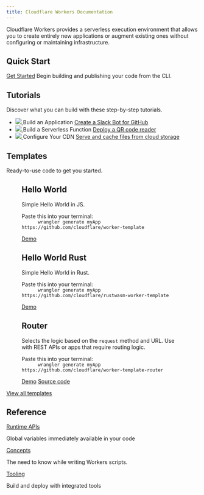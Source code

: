 ```yaml
---
title: Cloudflare Workers Documentation
---
```


<p>
  Cloudflare Workers provides a serverless execution environment that allows you to create entirely
  new applications or augment existing ones without configuring or maintaining infrastructure.
</p>

<h2>Quick Start</h2>
<p>
  <a href="/quickstart" class="quick-start">Get Started</a> Begin building and publishing your code
  from the CLI.
</p>

<h2>Tutorials</h2>
<p>Discover what you can build with these step-by-step tutorials.</p>
<ul class="tutorial-list">
  <li class="tutorial-item">
    <a href="/tutorials/build-an-application">
      <img src="/media/chat-bot.svg" />
    </a>
    Build an Application
    <a href="/tutorials/build-an-application">Create a Slack Bot for GitHub</a>
  </li>
  <li class="tutorial-item">
    <a href="/tutorials/build-a-serverless-function">
      <img src="/media/qr-generator.svg" />
    </a>
    Build a Serverless Function
    <a href="/tutorials/build-a-serverless-function">Deploy a QR code reader</a>
  </li>
  <li class="tutorial-item">
    <a href="/tutorials/configure-your-cdn">
      <img src="/media/cache-website.svg" />
    </a>
    Configure Your CDN
    <a href="/tutorials/configure-your-cdn">Serve and cache files from cloud storage</a>
  </li>
</ul>

<h2>Templates</h2>
<p>Ready-to-use code to get you started.</p>
<section class="template-wrapper">
  <figure class="template-card">
    <h2>Hello World</h2>
    <p>Simple Hello World in JS.</p>
    <span>Paste this into your terminal:</span>
    <code class="copy">
      wrangler generate myApp https://github.com/cloudflare/worker-template
    </code>
    <div class="links">
      <a
        class="demo"
        href="https://cloudflareworkers.com/#6626eb50f7b53c2d42b79d1082b9bd37:https://tutorial.cloudflareworkers.com"
        >Demo</a
      >
    </div>
  </figure>
  <figure class="template-card">
    <h2>Hello World Rust</h2>
    <p>Simple Hello World in Rust.</p>
    <span>Paste this into your terminal:</span>
    <code class="copy">
      wrangler generate myApp https://github.com/cloudflare/rustwasm-worker-template
    </code>
    <div class="links">
      <a
        class="demo"
        href="https://cloudflareworkers.com/#1992963c14c25bc8dc4c50f4cab740e5:https://tutorial.cloudflareworkers.com"
        >Demo</a
      >
    </div>
  </figure>
  <figure class="template-card">
    <h2>Router</h2>
    <p>
      Selects the logic based on the <code>request</code> method and URL. Use with REST APIs or apps
      that require routing logic.
    </p>
    <span>Paste this into your terminal:</span>
    <code class="copy">
      wrangler generate myApp https://github.com/cloudflare/worker-template-router
    </code>
    <div class="links">
      <a
        class="demo"
        href="https://cloudflareworkers.com/#6cbbd3ae7d4e928da3502cb9ce11227a:https://tutorial.cloudflareworkers.com/bar"
        >Demo</a
      >
      <a
        class="source"
        href="https://github.com/victoriabernard92/worker-template-router/blob/master/router.js"
        >Source code</a
      >
    </div>
  </figure>
</section>
<a href="/templates">View all templates</a>

<h2>Reference</h2>
<section class="reference-links">
  <div>
    <a href="/reference/runtime/apis">Runtime APIs</a>
    <p>Global variables immediately available in your code</p>
  </div>
  <div>
    <a href="/reference/workers-concepts">Concepts</a>
    <p>The need to know while writing Workers scripts.</p>
  </div>
  <div>
    <a href="/reference/tooling">Tooling</a>
    <p>Build and deploy with integrated tools</p>
  </div>
</section>
